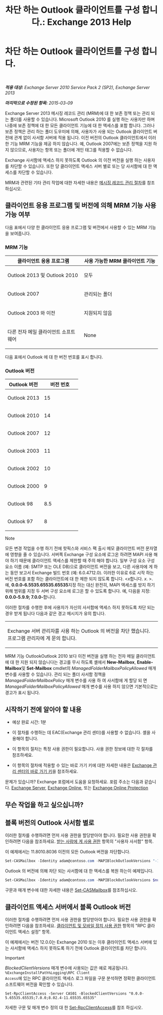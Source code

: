 ﻿---
title: '차단 하는 Outlook 클라이언트를 구성 합니다.: Exchange 2013 Help'
TOCTitle: 차단 하는 Outlook 클라이언트를 구성 합니다.
ms:assetid: 3a579c83-8bc7-4adc-a25c-8eb6eed7220c
ms:mtpsurl: https://technet.microsoft.com/ko-kr/library/Dd335207(v=EXCHG.150)
ms:contentKeyID: 51407689
ms.date: 05/22/2018
mtps_version: v=EXCHG.150
ms.translationtype: MT
---

# 차단 하는 Outlook 클라이언트를 구성 합니다.

 

_**적용 대상:** Exchange Server 2010 Service Pack 2 (SP2), Exchange Server 2013_

_**마지막으로 수정된 항목:** 2015-03-09_

Exchange Server 2013 메시징 레코드 관리 (MRM)에 대 한 보존 정책 또는 관리 되는 폴더를 사용할 수 있습니다. Microsoft Outlook 2010 를 실행 하는 사용자만 하며 나중에 보존 정책에 대 한 모든 클라이언트 기능에 대 한 액세스를 포함 합니다. 그러나 보존 정책은 관리 하는 폴더 도우미에 의해, 사용자가 사용 되는 Outlook 클라이언트 버전에 관계 없이 사서함 서버에 적용 됩니다. 이전 버전의 Outlook 클라이언트에서 이러한 기능 MRM 기능을 제공 하지 않습니다. 예, Outlook 2007에는 보존 정책을 지원 하지 않으므로, 사용자는 항목 또는 폴더에 개인 태그를 적용할 수 없습니다.

Exchange 사서함에 액세스 하지 못하도록 Outlook 의 이전 버전을 실행 하는 사용자를 차단할 수 있습니다. 또한 당 클라이언트 액세스 서버 별로 또는 당 사서함에 대 한 액세스를 차단할 수 있습니다.

MRM과 관련된 기타 관리 작업에 대한 자세한 내용은 [메시징 레코드 관리 절차](messaging-records-management-procedures-exchange-2013-help.md)를 참조하십시오.

## 클라이언트 응용 프로그램 및 버전에 의해 MRM 기능 사용 가능 여부

다음 표에서 다양 한 클라이언트 응용 프로그램 및 버전에서 사용할 수 있는 MRM 기능을 보여줍니다.

### MRM 기능

<table>
<colgroup>
<col style="width: 50%" />
<col style="width: 50%" />
</colgroup>
<thead>
<tr class="header">
<th>클라이언트 응용 프로그램</th>
<th>사용 가능한 MRM 클라이언트 기능</th>
</tr>
</thead>
<tbody>
<tr class="odd">
<td><p>Outlook 2013 및 Outlook 2010</p></td>
<td><p>모두</p></td>
</tr>
<tr class="even">
<td><p>Outlook 2007</p></td>
<td><p>관리되는 폴더</p></td>
</tr>
<tr class="odd">
<td><p>Outlook 2003 와 이전</p></td>
<td><p>지원되지 않음</p></td>
</tr>
<tr class="even">
<td><p>다른 전자 메일 클라이언트 소프트웨어</p></td>
<td><p>None</p></td>
</tr>
</tbody>
</table>


다음 표에서 Outlook 에 대 한 버전 번호를 표시 합니다.

### Outlook 버전

<table>
<colgroup>
<col style="width: 50%" />
<col style="width: 50%" />
</colgroup>
<thead>
<tr class="header">
<th>Outlook 버전</th>
<th>버전 번호</th>
</tr>
</thead>
<tbody>
<tr class="odd">
<td><p>Outlook 2013</p></td>
<td><p>15</p></td>
</tr>
<tr class="even">
<td><p>Outlook 2010</p></td>
<td><p>14</p></td>
</tr>
<tr class="odd">
<td><p>Outlook 2007</p></td>
<td><p>12</p></td>
</tr>
<tr class="even">
<td><p>Outlook 2003</p></td>
<td><p>11</p></td>
</tr>
<tr class="odd">
<td><p>Outlook 2002</p></td>
<td><p>10</p></td>
</tr>
<tr class="even">
<td><p>Outlook 2000</p></td>
<td><p>9</p></td>
</tr>
<tr class="odd">
<td><p>Outlook 98</p></td>
<td><p>8.5</p></td>
</tr>
<tr class="even">
<td><p>Outlook 97</p></td>
<td><p>8</p></td>
</tr>
</tbody>
</table>



> [!NOTE]
> 모든 변경 작업을 수행 하기 전에 핫픽스와 서비스 팩 출시 메모 클라이언트 버전 문자열에 영향을 줄 수 있습니다. 서버쪽 Exchange 구성 요소에 로그온 하려면 MAPI 사용 해야 하기 때문에 클라이언트 액세스를 제한할 때 주의 해야 합니다. 일부 구성 요소 구성 요소 이름 (예: SMTP 또는 OLE DB)으로 클라이언트 버전을 보고, 다른 사용자에 게 하는 동안 보고서 Exchange 빌드 번호 (예: 6.0.4712.0). 이러한 이유로 6로 시작 하는 버전 번호를 포함 하는 클라이언트에 대 한 제한 되지 않도록 합니다. &lt;<EM>x</EM>합니다. <EM>x</EM>. &gt;. 예, <STRONG>0.0.0-6.5535.65535.65535</STRONG>지정 하는 대신 완전히, MAPI 액세스를 방지 하기 위해 범위를 지정 두 서버 구성 요소에 로그온 할 수 있도록 합니다. 예, 다음을 지정: <STRONG>0.0.0-5.9.9; 7.0.0-</STRONG>합니다.



이러한 절차를 수행한 후에 사용자가 자신의 사서함에 액세스 하지 못하도록 차단 되는 경우 받게 됩니다 다음과 같은 경고 메시지가 유의 합니다.


<table>
<colgroup>
<col style="width: 100%" />
</colgroup>
<tbody>
<tr class="odd">
<td><p>Exchange 서버 관리자를 사용 하는 Outlook 의 버전을 차단 했습니다. 프로그램 관리자에 게 문의 합니다.</p></td>
</tr>
</tbody>
</table>


MRM 기능 OutlookOutlook 2010 보다 이전 버전을 실행 하는 전자 메일 클라이언트에 대 한 지원 되지 않습니다는 경고를 무시 하도록 셸에서 **New-Mailbox**, **Enable-Mailbox**및 **Set-Mailbox** cmdlet의 *ManagedFolderMailboxPolicyAllowed* 매개 변수를 사용할 수 있습니다. 관리 되는 폴더 사서함 정책을 *ManagedFolderMailboxPolicy* 매개 변수를 사용 하 여 사서함에 게 할당 되 면 *ManagedFolderMailboxPolicyAllowed* 매개 변수를 사용 하지 않으면 기본적으로는 경고가 표시 됩니다.

## 시작하기 전에 알아야 할 내용

  - 예상 완료 시간: 1분

  - 이 절차를 수행하는 데 EAC(Exchange 관리 센터)를 사용할 수 없습니다. 셸을 사용해야 합니다.

  - 이 항목의 절차는 특정 사용 권한이 필요합니다. 사용 권한 정보에 대한 각 절차를 참조하세요.

  - 이 항목의 절차에 적용할 수 있는 바로 가기 키에 대한 자세한 내용은 [Exchange 관리 센터의 바로 가기 키](keyboard-shortcuts-in-the-exchange-admin-center-exchange-online-protection-help.md)을 참조하세요.

문제가 있습니까? Exchange 포럼에서 도움을 요청하세요. 포럼 주소는 다음과 같습니다. [Exchange Server](https://go.microsoft.com/fwlink/p/?linkid=60612), [Exchange Online](https://go.microsoft.com/fwlink/p/?linkid=267542), 또는 [Exchange Online Protection](https://go.microsoft.com/fwlink/p/?linkid=285351)

## 무슨 작업을 하고 싶으십니까?

## 블록 버전의 Outlook 사서함 별로

이러한 절차를 수행하려면 먼저 사용 권한을 할당받아야 합니다. 필요한 사용 권한을 확인하려면 다음을 참조하세요. [받는 사람에 게 사용 권한](recipients-permissions-exchange-2013-help.md) 항목의 "사용자 사서함" 항목.

이 예제에서는 11.8010.8036 이전의 모든 Outlook 버전을 차단합니다.

```powershell
Set-CASMailbox -Identity adam@contoso.com -MAPIBlockOutlookVersions "-11.8010.8036"
```

Outlook 의 버전에 의해 차단 되는 사서함에 대 한 액세스를 복원 하는이 예제입니다.

```powershell
Set-CASMailbox -Identity adam@contoso.com -MAPIBlockOutlookVersions $null
```

구문과 매개 변수에 대한 자세한 내용은 [Set-CASMailbox](https://technet.microsoft.com/ko-kr/library/bb125264\(v=exchg.150\))를 참조하십시오.

## 클라이언트 액세스 서버에서 블록 Outlook 버전

이러한 절차를 수행하려면 먼저 사용 권한을 할당받아야 합니다. 필요한 사용 권한을 확인하려면 다음을 참조하세요. [클라이언트 및 모바일 장치 사용 권한](clients-and-mobile-devices-permissions-exchange-2013-help.md) 항목의 "RPC 클라이언트 액세스 설정" 항목.

이 예제에서는 버전 12.0.0는 Exchange 2010 또는 이후 클라이언트 액세스 서버에 있는 사서함에 액세스 하지 못하도록 하기 전에 Outlook 클라이언트를 차단 합니다.


> [!IMPORTANT]
> <EM>BlockedClientVersions</EM> 매개 변수에 사용되는 값은 예로 제공됩니다. <CODE>%ExchangeInstallPath%Logging\RPC Client Access</CODE>에 있는 RPC 클라이언트 액세스 로그 파일을 구문 분석하면 정확한 클라이언트 소프트웨어 버전을 확인할 수 있습니다.



    Set-RpcClientAccess -Server CAS01 -BlockedClientVersions "0.0.0-5.65535.65535;7.0.0;8.02.4-11.65535.65535"

자세한 구문 및 매개 변수 정의 대 한 [Set-RpcClientAccess](https://technet.microsoft.com/ko-kr/library/dd351072\(v=exchg.150\))를 참조 하십시오.

